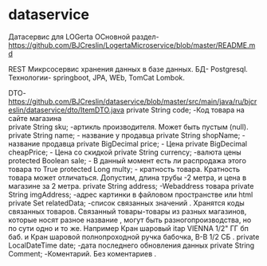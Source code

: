 # dataservice
Датасервис для LOGerta
ОСновной раздел- https://github.com/BJCreslin/LogertaMicroservice/blob/master/README.md  

REST Микрсосервис хранения данных в базе данных.
БД- Postgresql.
Технологии- springboot, JPA, WEb, TomCat  Lombok.

DTO- https://github.com/BJCreslin/dataservice/blob/master/src/main/java/ru/bjcreslin/dataservice/dto/ItemDTO.java
    private String code; -Код товара на сайте магазина <br>
    private String sku;  -артикль производителя. Может быть пустым (null).
    private String name;  - название у продавца
    private String shopName;  - название продавца
    private BigDecimal price;  - Цена
    private BigDecimal cheapPrice;  - Цена со скидкой
    private String currency; -валюта цены
    protected Boolean sale;  - В данный момент есть ли распродажа этого товара то True
    protected Long multy;  - кратность товара. Кратность товара может отличаться. Допустим, длина трубы -2 метра, и цена в магазине за 2 метра.
    private String address; -Webaddress товара
    private String imgAddress;  -адрес картинки в файловом пространстве или html 
    private Set<Long> relatedData;  -список связанных значений . Хранятся коды связанных товаров. Связанный товары-товары из разных магазинов,
          которые носят разное название , могут быть разногопроизводства, но по сути одно и то же. Например Кран шаровый itap VIENNA 1/2" ГГ бп баб. и
          Кран шаровой полнопроходной ручка бабочка, В-В 1/2 СБ .
    private LocalDateTime date;  -дата последнего обновления данных
    private String Comment; -Коментарий. Без коментариев .
